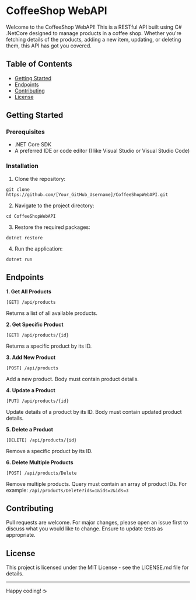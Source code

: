 # CoffeeShop WebAPI

Welcome to the CoffeeShop WebAPI! This is a RESTful API built using C# .NetCore designed to manage products in a coffee shop. Whether you're fetching details of the products, adding a new item, updating, or deleting them, this API has got you covered.

## Table of Contents

- [Getting Started](#getting-started)
- [Endpoints](#endpoints)
- [Contributing](#contributing)
- [License](#license)

## Getting Started

### Prerequisites

- .NET Core SDK
- A preferred IDE or code editor (I like Visual Studio or Visual Studio Code)

### Installation

1. Clone the repository:

```
git clone https://github.com/[Your_GitHub_Username]/CoffeeShopWebAPI.git
```

2. Navigate to the project directory:

```
cd CoffeeShopWebAPI
```

3. Restore the required packages:

```
dotnet restore
```

4. Run the application:

```
dotnet run
```

## Endpoints

**1. Get All Products**

```
[GET] /api/products
```

Returns a list of all available products.

**2. Get Specific Product**

```
[GET] /api/products/{id}
```

Returns a specific product by its ID.

**3. Add New Product**

```
[POST] /api/products
```

Add a new product. Body must contain product details.

**4. Update a Product**

```
[PUT] /api/products/{id}
```

Update details of a product by its ID. Body must contain updated product details.

**5. Delete a Product**

```
[DELETE] /api/products/{id}
```

Remove a specific product by its ID.

**6. Delete Multiple Products**

```
[POST] /api/products/Delete
```

Remove multiple products. Query must contain an array of product IDs. For example: `/api/products/Delete?ids=1&ids=2&ids=3`

## Contributing

Pull requests are welcome. For major changes, please open an issue first to discuss what you would like to change. Ensure to update tests as appropriate.

## License

This project is licensed under the MIT License - see the LICENSE.md file for details.

---

Happy coding! ☕️

```

```
